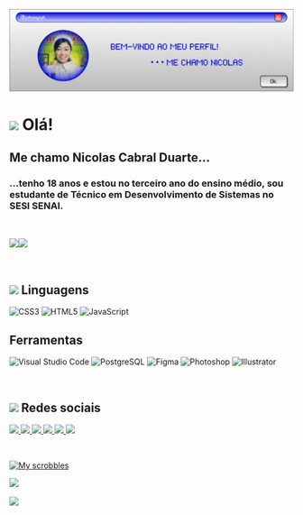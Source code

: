 ![Header](./capa.gif)

# <img src = "https://pixels.crd.co/assets/images/gallery60/a451996a.gif?v=7212058b" width = 20px/> Olá! 
## Me chamo Nicolas Cabral Duarte...

### ...tenho 18 anos e estou no terceiro ano do ensino médio, sou estudante de Técnico em Desenvolvimento de Sistemas no SESI SENAI.
‎ 

<img src = "https://gifs.crd.co/assets/images/gallery03/595a975c.gif?v=722c2939" width = 800px/><img src = "https://gifs.crd.co/assets/images/gallery03/595a975c.gif?v=722c2939" width = 800px/>

‎ 
## <img src = "https://gifs.crd.co/assets/images/gallery22/ec032434.gif?v=722c2939" width = 20px/> Linguagens
![CSS3](https://img.shields.io/badge/css3-%231572B6.svg?style=for-the-badge&logo=css3&logoColor=white) ![HTML5](https://img.shields.io/badge/html5-%23E34F26.svg?style=for-the-badge&logo=html5&logoColor=white) ![JavaScript](https://img.shields.io/badge/javascript-%23323330.svg?style=for-the-badge&logo=javascript&logoColor=%23F7DF1E) 

## Ferramentas
![Visual Studio Code](https://img.shields.io/badge/Visual_Studio_Code-0078D4?style=for-the-badge&logo=visual%20studio%20code&logoColor=white)
![PostgreSQL](https://img.shields.io/badge/PostgreSQL-316192?style=for-the-badge&logo=postgresql&logoColor=white)
![Figma](https://img.shields.io/badge/Figma-F24E1E?style=for-the-badge&logo=figma&logoColor=white)
![Photoshop](https://img.shields.io/badge/Adobe%20Photoshop-31A8FF?style=for-the-badge&logo=Adobe%20Photoshop&logoColor=black) 
![Illustrator](https://img.shields.io/badge/Adobe%20Illustrator-FF9A00?style=for-the-badge&logo=adobe%20illustrator&logoColor=white)


‎ 

## <img src = "https://pixels.crd.co/assets/images/gallery68/541a91d2.gif?v=9b219e01" width = 20px/> Redes sociais
<div>
  <a href="https://instagram.com/nic0lazsz" target="_blank"> <img src= "https://img.shields.io/badge/Instagram-E4405F.svg?style=for-the-badge&logo=Instagram&logoColor=white">
   <a href="https://tiktok.com/@nicolasss10000" target="_blank"> <img src= "https://img.shields.io/badge/TikTok-000000.svg?style=for-the-badge&logo=TikTok&logoColor=white">
    <a href="https://www.last.fm/pt/user/kibumxcx" target="_blank"> <img src= "https://img.shields.io/badge/Last.fm-D51007.svg?style=for-the-badge&logo=lastdotfm&logoColor=white">
     <a href="https://letterboxd.com/fayewongo" target="_blank"> <img src= "https://img.shields.io/badge/Letterboxd-00D735.svg?style=for-the-badge&logo=Letterboxd&logoColor=white">
     <a href="https://www.duolingo.com/profile/nicolasss1000000" target="_blank"> <img src= "https://img.shields.io/badge/Duolingo-58CC02.svg?style=for-the-badge&logo=Duolingo&logoColor=white">
     <a href="https://open.spotify.com/user/nicolascabrald" target="_blank"> <img src=
     "https://img.shields.io/badge/Spotify-1ED760?&style=for-the-badge&logo=spotify&logoColor=white">

‎ 

![My scrobbles](https://lastfm-recently-played.vercel.app/api?user=kibumxcx)


[![](https://visitcount.itsvg.in/api?id=johnnysuh&icon=0&color=6)](https://visitcount.istvg.in)

<img src = "https://cyber.dabamos.de/88x31/boyband2.gif" width = 150px/> 

